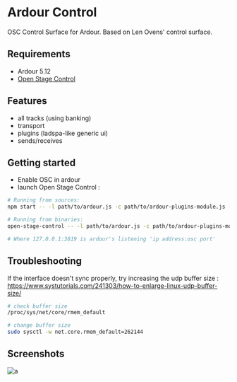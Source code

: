 # Ardour Control

OSC Control Surface for Ardour. Based on Len Ovens' control surface.

## Requirements

- Ardour 5.12
- [Open Stage Control](https://github.com/jean-emmanuel/open-stage-control)

## Features

- all tracks (using banking)
- transport
- plugins (ladspa-like generic ui)
- sends/receives

## Getting started

- Enable OSC in ardour
- launch Open Stage Control :

```bash
# Running from sources:
npm start -- -l path/to/ardour.js -c path/to/ardour-plugins-module.js -s 127.0.0.1:3819

# Running from binaries:
open-stage-control -- -l path/to/ardour.js -c path/to/ardour-plugins-module.js -s 127.0.0.1:3819

# Where 127.0.0.1:3819 is ardour's listening 'ip address:osc port'

```

## Troubleshooting

If the interface doesn't sync properly, try increasing the udp buffer size :
https://www.systutorials.com/241303/how-to-enlarge-linux-udp-buffer-size/
```bash
# check buffer size
/proc/sys/net/core/rmem_default

# change buffer size
sudo sysctl -w net.core.rmem_default=262144


```
## Screenshots

![a](https://user-images.githubusercontent.com/5261671/30510969-39451104-9acf-11e7-8ee0-6e93fa34464d.png)
